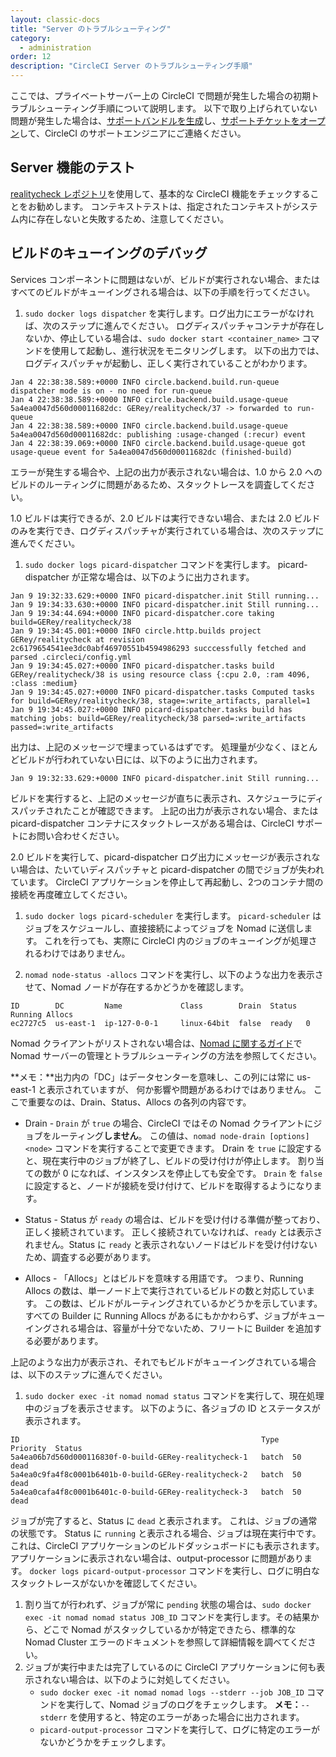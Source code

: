 ```yaml
---
layout: classic-docs
title: "Server のトラブルシューティング"
category:
  - administration
order: 12
description: "CircleCI Server のトラブルシューティング手順"
---
```


ここでは、プライベートサーバー上の CircleCI で問題が発生した場合の初期トラブルシューティング手順について説明します。 以下で取り上げられていない問題が発生した場合は、[サポートバンドルを生成](https://help.replicated.com/docs/native/packaging-an-application/support-bundle/)し、[サポートチケットをオープン](https://support.circleci.com/hc/ja/requests/new)して、CircleCI のサポートエンジニアにご連絡ください。

## Server 機能のテスト

[realitycheck レポジトリ](https://github.com/circleci/realitycheck)を使用して、基本的な CircleCI 機能をチェックすることをお勧めします。 コンテキストテストは、指定されたコンテキストがシステム内に存在しないと失敗するため、注意してください。

## ビルドのキューイングのデバッグ

Services コンポーネントに問題はないが、ビルドが実行されない場合、またはすべてのビルドがキューイングされる場合は、以下の手順を行ってください。

1. `sudo docker logs dispatcher` を実行します。ログ出力にエラーがなければ、次のステップに進んでください。 ログディスパッチャコンテナが存在しないか、停止している場合は、`sudo docker start <container_name>` コマンドを使用して起動し、進行状況をモニタリングします。 以下の出力では、ログディスパッチャが起動し、正しく実行されていることがわかります。

```
Jan 4 22:38:38.589:+0000 INFO circle.backend.build.run-queue dispatcher mode is on - no need for run-queue
Jan 4 22:38:38.589:+0000 INFO circle.backend.build.usage-queue 5a4ea0047d560d00011682dc: GERey/realitycheck/37 -> forwarded to run-queue
Jan 4 22:38:38.589:+0000 INFO circle.backend.build.usage-queue 5a4ea0047d560d00011682dc: publishing :usage-changed (:recur) event
Jan 4 22:38:39.069:+0000 INFO circle.backend.build.usage-queue got usage-queue event for 5a4ea0047d560d00011682dc (finished-build)
```

エラーが発生する場合や、上記の出力が表示されない場合は、1.0 から 2.0 へのビルドのルーティングに問題があるため、スタックトレースを調査してください。

1.0 ビルドは実行できるが、2.0 ビルドは実行できない場合、または 2.0 ビルドのみを実行でき、ログディスパッチャが実行されている場合は、次のステップに進んでください。

1. `sudo docker logs picard-dispatcher` コマンドを実行します。 picard-dispatcher が正常な場合は、以下のように出力されます。

```
Jan 9 19:32:33.629:+0000 INFO picard-dispatcher.init Still running...
Jan 9 19:34:33.630:+0000 INFO picard-dispatcher.init Still running...
Jan 9 19:34:44.694:+0000 INFO picard-dispatcher.core taking build=GERey/realitycheck/38
Jan 9 19:34:45.001:+0000 INFO circle.http.builds project GERey/realitycheck at revision 2c6179654541ee3dc0abf46970551b4594986293 succcessfully fetched and parsed .circleci/config.yml
Jan 9 19:34:45.027:+0000 INFO picard-dispatcher.tasks build GERey/realitycheck/38 is using resource class {:cpu 2.0, :ram 4096, :class :medium}
Jan 9 19:34:45.027:+0000 INFO picard-dispatcher.tasks Computed tasks for build=GERey/realitycheck/38, stage=:write_artifacts, parallel=1
Jan 9 19:34:45.027:+0000 INFO picard-dispatcher.tasks build has matching jobs: build=GERey/realitycheck/38 parsed=:write_artifacts passed=:write_artifacts
```

出力は、上記のメッセージで埋まっているはずです。 処理量が少なく、ほとんどビルドが行われていない日には、以下のように出力されます。

```
Jan 9 19:32:33.629:+0000 INFO picard-dispatcher.init Still running...
```

ビルドを実行すると、上記のメッセージが直ちに表示され、スケジューラにディスパッチされたことが確認できます。 上記の出力が表示されない場合、または picard-dispatcher コンテナにスタックトレースがある場合は、CircleCI サポートにお問い合わせください。

2.0 ビルドを実行して、picard-dispatcher ログ出力にメッセージが表示されない場合は、たいていディスパッチャと picard-dispatcher の間でジョブが失われています。 CircleCI アプリケーションを停止して再起動し、2つのコンテナ間の接続を再度確立してください。

1. `sudo docker logs picard-scheduler` を実行します。 `picard-scheduler` はジョブをスケジュールし、直接接続によってジョブを Nomad に送信します。 これを行っても、実際に CircleCI 内のジョブのキューイングが処理されるわけではありません。

2. `nomad node-status -allocs` コマンドを実行し、以下のような出力を表示させて、Nomad ノードが存在するかどうかを確認します。

```
ID        DC         Name             Class        Drain  Status  Running Allocs
ec2727c5  us-east-1  ip-127-0-0-1     linux-64bit  false  ready   0
```

Nomad クライアントがリストされない場合は、[Nomad に関するガイド]({{site.baseurl}}/ja/2.0/nomad/)で Nomad サーバーの管理とトラブルシューティングの方法を参照してください。

**メモ：**出力内の「DC」はデータセンターを意味し、この列には常に us-east-1 と表示されていますが、 何か影響や問題があるわけではありません。 ここで重要なのは、Drain、Status、Allocs の各列の内容です。

- Drain - `Drain` が `true` の場合、CircleCI ではその Nomad クライアントにジョブをルーティング**しません**。 この値は、`nomad node-drain [options] <node>` コマンドを実行することで変更できます。 Drain を `true` に設定すると、現在実行中のジョブが終了し、ビルドの受け付けが停止します。 割り当ての数が 0 になれば、インスタンスを停止しても安全です。 `Drain` を `false` に設定すると、ノードが接続を受け付けて、ビルドを取得するようになります。

- Status - Status が `ready` の場合は、ビルドを受け付ける準備が整っており、正しく接続されています。 正しく接続されていなければ、`ready` とは表示されません。Status に `ready` と表示されないノードはビルドを受け付けないため、調査する必要があります。

- Allocs - 「Allocs」とはビルドを意味する用語です。 つまり、Running Allocs の数は、単一ノード上で実行されているビルドの数と対応しています。 この数は、ビルドがルーティングされているかどうかを示しています。 すべての Builder に Running Allocs があるにもかかわらず、ジョブがキューイングされる場合は、容量が十分でないため、フリートに Builder を追加する必要があります。

上記のような出力が表示され、それでもビルドがキューイングされている場合は、以下のステップに進んでください。

1. `sudo docker exec -it nomad nomad status` コマンドを実行して、現在処理中のジョブを表示させます。 以下のように、各ジョブの ID とステータスが表示されます。

```
ID                                                      Type   Priority  Status
5a4ea06b7d560d000116830f-0-build-GERey-realitycheck-1   batch  50        dead
5a4ea0c9fa4f8c0001b6401b-0-build-GERey-realitycheck-2   batch  50        dead
5a4ea0cafa4f8c0001b6401c-0-build-GERey-realitycheck-3   batch  50        dead
```

ジョブが完了すると、Status に `dead` と表示されます。 これは、ジョブの通常の状態です。 Status に `running` と表示される場合、ジョブは現在実行中です。 これは、CircleCI アプリケーションのビルドダッシュボードにも表示されます。 アプリケーションに表示されない場合は、output-processor に問題があります。 `docker logs picard-output-processor` コマンドを実行し、ログに明白なスタックトレースがないかを確認してください。

1. 割り当てが行われず、ジョブが常に `pending` 状態の場合は、`sudo docker exec -it nomad nomad status JOB_ID` コマンドを実行します。その結果から、どこで Nomad がスタックしているかが特定できたら、標準的な Nomad Cluster エラーのドキュメントを参照して詳細情報を調べてください。
2. ジョブが実行中または完了しているのに CircleCI アプリケーションに何も表示されない場合は、以下のように対処してください。
    - `sudo docker exec -it nomad nomad logs --stderr --job JOB_ID` コマンドを実行して、Nomad ジョブのログをチェックします。 **メモ：**`--stderr` を使用すると、特定のエラーがあった場合に出力されます。
    - `picard-output-processor` コマンドを実行して、ログに特定のエラーがないかどうかをチェックします。
